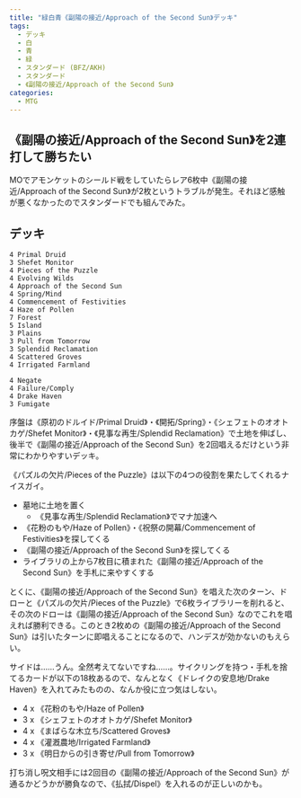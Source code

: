 ```yaml
---
title: "緑白青《副陽の接近/Approach of the Second Sun》デッキ"
tags:
  - デッキ
  - 白
  - 青
  - 緑
  - スタンダード (BFZ/AKH)
  - スタンダード
  - 《副陽の接近/Approach of the Second Sun》
categories:
  - MTG
---
```


## 《副陽の接近/Approach of the Second Sun》を2連打して勝ちたい

MOでアモンケットのシールド戦をしていたらレア6枚中《副陽の接近/Approach of the Second Sun》が2枚というトラブルが発生。それほど感触が悪くなかったのでスタンダードでも組んでみた。

<!-- more -->

## デッキ

```mtg-deck
4 Primal Druid
3 Shefet Monitor
4 Pieces of the Puzzle
4 Evolving Wilds
4 Approach of the Second Sun
4 Spring/Mind
4 Commencement of Festivities
4 Haze of Pollen
7 Forest
5 Island
3 Plains
3 Pull from Tomorrow
3 Splendid Reclamation
4 Scattered Groves
4 Irrigated Farmland

4 Negate
4 Failure/Comply
4 Drake Haven
3 Fumigate
```

序盤は《原初のドルイド/Primal Druid》・《開拓/Spring》・《シェフェトのオオトカゲ/Shefet Monitor》・《見事な再生/Splendid Reclamation》で土地を伸ばし、後半で《副陽の接近/Approach of the Second Sun》を2回唱えるだけという非常にわかりやすいデッキ。

《パズルの欠片/Pieces of the Puzzle》は以下の4つの役割を果たしてくれるナイスガイ。

  * 墓地に土地を置く
    * 《見事な再生/Splendid Reclamation》でマナ加速へ
  * 《花粉のもや/Haze of Pollen》・《祝祭の開幕/Commencement of Festivities》を探してくる
  * 《副陽の接近/Approach of the Second Sun》を探してくる
  * ライブラリの上から7枚目に積まれた《副陽の接近/Approach of the Second Sun》を手札に来やすくする

とくに、《副陽の接近/Approach of the Second Sun》を唱えた次のターン、ドローと《パズルの欠片/Pieces of the Puzzle》で6枚ライブラリーを削れると、その次のドローは《副陽の接近/Approach of the Second Sun》なのでこれを唱えれば勝利できる。このとき2枚めの《副陽の接近/Approach of the Second Sun》は引いたターンに即唱えることになるので、ハンデスが効かないのもえらい。

サイドは……うん。全然考えてないですね……。サイクリングを持つ・手札を捨てるカードが以下の18枚あるので、なんとなく《ドレイクの安息地/Drake Haven》を入れてみたものの、なんか役に立つ気はしない。

  * 4 x 《花粉のもや/Haze of Pollen》
  * 3 x 《シェフェトのオオトカゲ/Shefet Monitor》
  * 4 x 《まばらな木立ち/Scattered Groves》
  * 4 x 《灌漑農地/Irrigated Farmland》
  * 3 x 《明日からの引き寄せ/Pull from Tomorrow》

打ち消し呪文相手には2回目の《副陽の接近/Approach of the Second Sun》が通るかどうかが勝負なので、《払拭/Dispel》を入れるのが正しいのかも。
